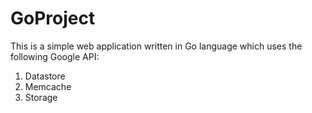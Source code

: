 # GoProject
This is a simple web application written in Go language which uses the following Google API:

1. Datastore
2. Memcache
3. Storage
